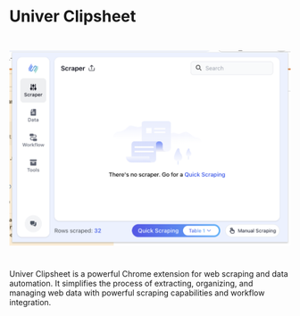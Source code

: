 # Univer Clipsheet

<img src="../assets/en-US/clipsheet_popup_home.png" style="width: 600px; height: 400px; object-fit: contain;"/>

Univer Clipsheet is a powerful Chrome extension for web scraping and data automation. It simplifies the process of extracting, organizing, and managing web data with powerful scraping capabilities and workflow integration.
